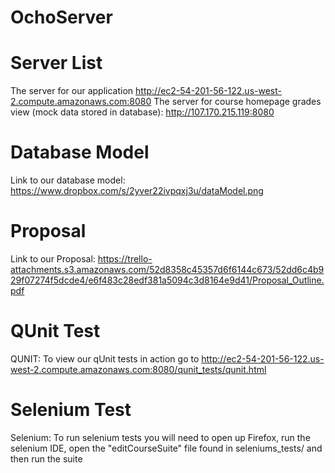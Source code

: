 OchoServer
==========

Server List
===========
The server for our application http://ec2-54-201-56-122.us-west-2.compute.amazonaws.com:8080
The server for course homepage grades view (mock data stored in database): http://107.170.215.119:8080

Database Model
==============
Link to our database model: https://www.dropbox.com/s/2yver22ivpqxj3u/dataModel.png

Proposal
========
Link to our Proposal: https://trello-attachments.s3.amazonaws.com/52d8358c45357d6f6144c673/52dd6c4b929f07274f5dcde4/e6f483c28edf381a5094c3d8164e9d41/Proposal_Outline.pdf

QUnit Test
==========
QUNIT: To view our qUnit tests in action go to http://ec2-54-201-56-122.us-west-2.compute.amazonaws.com:8080/qunit_tests/qunit.html

Selenium Test
=============
Selenium: To run selenium tests you will need to open up Firefox, run the selenium IDE, open the "editCourseSuite" file found in seleniums_tests/ and then run the suite
